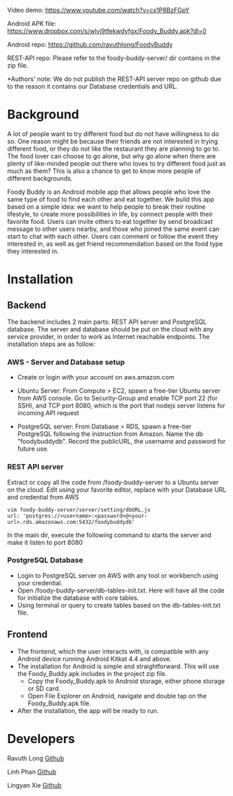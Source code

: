 Video demo: https://www.youtube.com/watch?v=cx1P8BzFGpY

Android APK file: https://www.dropbox.com/s/wlvj9tfekwdyfgx/Foody_Buddy.apk?dl=0

Android repo: https://github.com/ravuthlong/FoodyBuddy

REST-API repo: Please refer to the foody-buddy-server/ dir contains in the zip file.

*Authors' note: We do not publish the REST-API server repo on github due to the reason it contains our Database credentials and URL.

# Background
A lot of people want to try different food but do not have willingness to do so. One reason might be because their friends are not interested in trying different food, or they do not like the restaurant they are planning to go to. The food lover can choose to go alone, but why go alone when there are plenty of like-minded people out there who loves to try different food just as much as them? This is also a chance to get to know more people of different backgrounds.

Foody Buddy is an Android mobile app that allows people who love the same type of food to find each other and eat together. We build this app based on a simple idea: we want to help people to break their routine lifestyle, to create more possibilities in life, by connect people with their favorite food. Users can invite others to eat together by send broadcast message to other users nearby, and those who joined the same event can start to chat with each other. Users can comment or follow the event they interested in, as well as get friend recommendation based on the food type they interested in.

# Installation

## Backend
The backend includes 2 main parts: REST API server and PostgreSQL database. The server and database should be put on the cloud with any service provider, in order to work as Internet reachable endpoints. The installation steps are as follow:

### AWS - Server and Database setup
- Create or login with your account on aws.amazon.com

- Ubuntu Server: From Compute > EC2, spawn a free-tier Ubuntu server from AWS console. Go to Security-Group and enable TCP port 22 (for SSH), and TCP port 8080, which is the port that nodejs server listens for incoming API request

- PostgreSQL server: From Database > RDS, spawn a free-tier PostgreSQL following the instruction from Amazon. Name the db "foodybuddydb". Record the publicURL, the username and password for future use.

### REST API server
Extract or copy all the code from /foody-buddy-server to a Ubuntu server on the cloud.
Edit using your favorite editor, replace with your Database URL and credential from AWS

```
vim foody-buddy-server/server/setting/dbURL.js
url: 'postgres://<username>:<password>@<your-url>.rds.amazonaws.com:5432/foodybuddydb'

```
In the main dir, execute the following command to starts the server and make it listen to port 8080


### PostgreSQL Database
- Login to PostgreSQL server on AWS with any tool or workbench using your credential.
- Open /foody-buddy-server/db-tables-init.txt. Here will have all the code for initialize the database with core tables.
- Using terminal or query to create tables based on the db-tables-init.txt file.

## Frontend
- The frontend, which the user interacts with, is compatible with any Android device running Android Kitkat 4.4 and above. 
- The installation for Android is simple and straightforward. This will use the Foody_Buddy.apk includes in the project zip file.
 	+ Copy the Foody_Buddy.apk to Android storage, either phone storage or SD card.
 	+ Open File Explorer on Android, navigate and double tap on the Foody_Buddy.apk file. 
- After the installation, the app will be ready to run.


# Developers
Ravuth Long [Github](https://github.com/ravuthlong) 

Linh Phan [Github](https://github.com/paulphoenix01) 

Lingyan Xie [Github](https://github.com/emilylxie)
